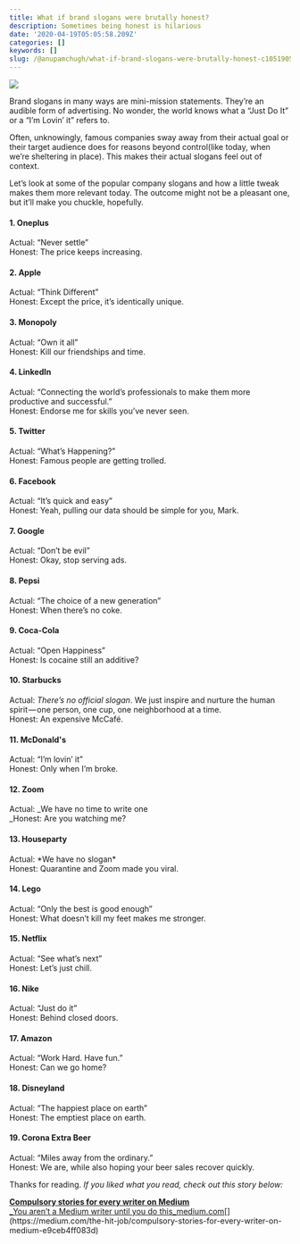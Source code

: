 ```yaml
---
title: What if brand slogans were brutally honest?
description: Sometimes being honest is hilarious
date: '2020-04-19T05:05:58.209Z'
categories: []
keywords: []
slug: /@anupamchugh/what-if-brand-slogans-were-brutally-honest-c1051905fb81
---
```


![](/Users/anupamchugh/Downloads/medium-export-a4b48d5fe977f1f289836fecb566e574d085c11debefe6da1b475ac0c8622324/posts/md_1703150257140/img/0__fK06h0Xur8FkPoK1.jpg)

Brand slogans in many ways are mini-mission statements. They’re an audible form of advertising. No wonder, the world knows what a “Just Do It” or a “I’m Lovin’ it” refers to.

Often, unknowingly, famous companies sway away from their actual goal or their target audience does for reasons beyond control(like today, when we’re sheltering in place). This makes their actual slogans feel out of context.

Let’s look at some of the popular company slogans and how a little tweak makes them more relevant today. The outcome might not be a pleasant one, but it’ll make you chuckle, hopefully.

#### 1\. Oneplus

Actual: “Never settle”   
Honest: The price keeps increasing.

#### 2\. Apple

Actual: “Think Different”  
Honest: Except the price, it’s identically unique.

#### 3\. Monopoly

Actual: “Own it all”  
Honest: Kill our friendships and time.

#### 4\. LinkedIn

Actual: “Connecting the world’s professionals to make them more productive and successful.”  
Honest: Endorse me for skills you’ve never seen.

#### 5\. Twitter

Actual: “What’s Happening?”  
Honest: Famous people are getting trolled.

#### 6\. Facebook

Actual: “It’s quick and easy”  
Honest: Yeah, pulling our data should be simple for you, Mark.

#### 7\. Google

Actual: “Don’t be evil”  
Honest: Okay, stop serving ads.

#### 8\. Pepsi

Actual: “The choice of a new generation”  
Honest: When there’s no coke.

#### 9\. **Coca-Cola**

Actual: “Open Happiness”  
Honest: Is cocaine still an additive?

#### 10\. Starbucks

Actual: _There’s no official slogan_. We just inspire and nurture the human spirit — one person, one cup, one neighborhood at a time.  
Honest: An expensive McCafé.

#### 11\. McDonald's

Actual: “I’m lovin’ it”  
Honest: Only when I’m broke.

#### 12\. Zoom

Actual: _We have no time to write one  
_Honest: Are you watching me?

#### 13\. Houseparty

Actual: \*We have no slogan\*  
Honest: Quarantine and Zoom made you viral.

#### 14\. Lego

Actual: “Only the best is good enough”  
Honest: What doesn’t kill my feet makes me stronger.

#### 15\. Netflix

Actual: “See what’s next”  
Honest: Let’s just chill.

#### 16\. Nike

Actual: “Just do it”  
Honest: Behind closed doors.

#### 17\. Amazon

Actual: “Work Hard. Have fun.”  
Honest: Can we go home?

#### 18\. Disneyland

Actual: “The happiest place on earth”  
Honest: The emptiest place on earth.

#### 19\. Corona Extra Beer

Actual: “Miles away from the ordinary.”  
Honest: We are, while also hoping your beer sales recover quickly.

Thanks for reading. _If you liked what you read, check out this story below:_

[**Compulsory stories for every writer on Medium**  
_You aren’t a Medium writer until you do this_medium.com](https://medium.com/the-hit-job/compulsory-stories-for-every-writer-on-medium-e9ceb4ff083d "https://medium.com/the-hit-job/compulsory-stories-for-every-writer-on-medium-e9ceb4ff083d")[](https://medium.com/the-hit-job/compulsory-stories-for-every-writer-on-medium-e9ceb4ff083d)